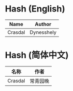 # Hash (English)

| Name    | Author     |
|---------|------------|
| Crasdal | Dynesshely |


# Hash (简体中文)

| 名称    | 作者     |
|---------|---------|
| Crasdal | 常青园晚 |

